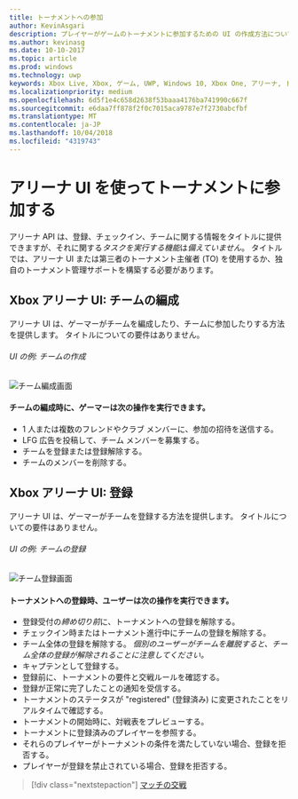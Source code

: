 ```yaml
---
title: トーナメントへの参加
author: KevinAsgari
description: プレイヤーがゲームのトーナメントに参加するための UI の作成方法について説明します。
ms.author: kevinasg
ms.date: 10-10-2017
ms.topic: article
ms.prod: windows
ms.technology: uwp
keywords: Xbox Live, Xbox, ゲーム, UWP, Windows 10, Xbox One, アリーナ, トーナメント, UX
ms.localizationpriority: medium
ms.openlocfilehash: 6d5f1e4c658d2638f53baaa4176ba741990c667f
ms.sourcegitcommit: e6daa7ff878f2f0c7015aca9787e7f2730abcfbf
ms.translationtype: MT
ms.contentlocale: ja-JP
ms.lasthandoff: 10/04/2018
ms.locfileid: "4319743"
---
```

# <a name="join-a-tournament-by-using-the-arena-ui"></a>アリーナ UI を使ってトーナメントに参加する

アリーナ API は、登録、チェックイン、チームに関する情報をタイトルに提供できますが、それに関する*タスクを実行する機能*は*備えていません*。 タイトルでは、アリーナ UI または第三者のトーナメント主催者 (TO) を使用するか、独自のトーナメント管理サポートを構築する必要があります。

## <a name="xbox-arena-ui-team-formation"></a>Xbox アリーナ UI: チームの編成

アリーナ UI は、ゲーマーがチームを編成したり、チームに参加したりする方法を提供します。 タイトルについての要件はありません。

###### <a name="ui-example-create-a-team"></a>UI の例: チームの作成

![チーム編成画面](../../images/arena/arena-ux-create-team.png)

#### <a name="when-forming-a-team-a-gamer-can"></a>チームの編成時に、ゲーマーは次の操作を実行できます。

* 1 人または複数のフレンドやクラブ メンバーに、参加の招待を送信する。
* LFG 広告を投稿して、チーム メンバーを募集する。
* チームを登録または登録解除する。
* チームのメンバーを削除する。

## <a name="xbox-arena-ui-registration"></a>Xbox アリーナ UI: 登録

アリーナ UI は、ゲーマーがチームを登録する方法を提供します。 タイトルについての要件はありません。

###### <a name="ui-example-register-a-team"></a>UI の例: チームの登録

![チーム登録画面](../../images/arena/arena-ux-register-team.png)

#### <a name="when-registering-for-a-tournament-a-user-can"></a>トーナメントへの登録時、ユーザーは次の操作を実行できます。

* 登録受付の*締め切り前*に、トーナメントへの登録を解除する。
* チェックイン時またはトーナメント進行中にチームの登録を解除する。
* チーム全体の登録を解除する。 *個別のユーザーがチームを離脱すると、チーム全体の登録が解除されることに注意してください。*
* キャプテンとして登録する。
* 登録前に、トーナメントの要件と交戦ルールを確認する。
* 登録が正常に完了したことの通知を受信する。
* トーナメントのステータスが "registered" (登録済み) に変更されたことをリアルタイムで確認する。
* トーナメントの開始時に、対戦表をプレビューする。
* トーナメントに登録済みのプレイヤーを参照する。
* それらのプレイヤーがトーナメントの条件を満たしていない場合、登録を拒否する。
* プレイヤーが登録を禁止されている場合、登録を拒否する。

> [!div class="nextstepaction"]
> [マッチの交戦](arena-ux-match-engagement.md)
